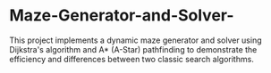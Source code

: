 # Maze-Generator-and-Solver-
This project implements a dynamic maze generator and solver using Dijkstra's algorithm and A* (A-Star) pathfinding to demonstrate the efficiency and differences between two classic search algorithms.
